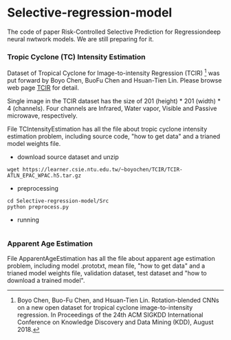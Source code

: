 # Selective-regression-model
The code of paper Risk-Controlled Selective Prediction for Regressiondeep neural nwtwork models.
We are still preparing for it.

### Tropic Cyclone (TC) Intensity Estimation
Dataset of Tropical Cyclone for Image-to-intensity Regression (TCIR) [^TCIR] was put forward by Boyo Chen, BuoFu Chen and Hsuan-Tien Lin. Please browse web page [TCIR](https://www.csie.ntu.edu.tw/~htlin/program/TCIR/) for detail.

Single image in the TCIR dataset has the size of  201 (height) \* 201 (width) \* 4 (channels). Four channels are Infrared, Water vapor, Visible and Passive microwave, respectively.

File TCIntensityEstimation has all the file about tropic cyclone intensity estimation problem, including source code, "how to get data" and a trianed model weights file.

- download source dataset and unzip

```
wget https://learner.csie.ntu.edu.tw/~boyochen/TCIR/TCIR-ATLN_EPAC_WPAC.h5.tar.gz
```
- preprocessing

```
cd Selective-regression-model/Src
python preprocess.py
```
- running

```
```

### Apparent Age Estimation
File ApparentAgeEstimation has all the file about apparent age estimation problem, including  model .prototxt, mean file, "how to get data" and a trianed model weights file, validation dataset, test dataset and "how to download a trained model".


[^TCIR]: Boyo Chen, Buo-Fu Chen, and Hsuan-Tien Lin. Rotation-blended CNNs on a new open dataset for tropical cyclone image-to-intensity regression. In Proceedings of the 24th ACM SIGKDD International Conference on Knowledge Discovery and Data Mining (KDD), August 2018.